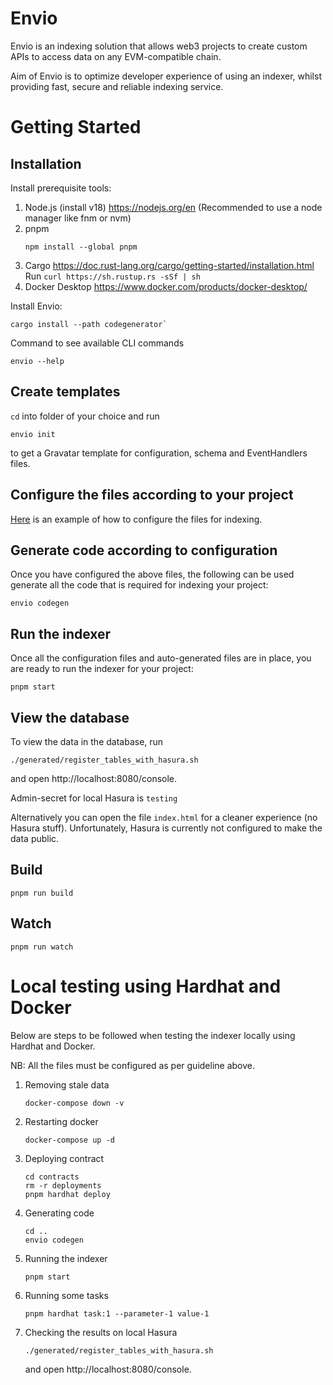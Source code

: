 # Envio

Envio is an indexing solution that allows web3 projects to create custom APIs to access data on any EVM-compatible chain.

Aim of Envio is to optimize developer experience of using an indexer, whilst providing fast, secure and reliable indexing service.
# Getting Started
## Installation

Install prerequisite tools:
1. Node.js (install v18) https://nodejs.org/en
   (Recommended to use a node manager like fnm or nvm)
2. pnpm
   ```
   npm install --global pnpm
   ```
3. Cargo https://doc.rust-lang.org/cargo/getting-started/installation.html
   Run `curl https://sh.rustup.rs -sSf | sh`
4. Docker Desktop https://www.docker.com/products/docker-desktop/

Install Envio:
```
cargo install --path codegenerator`
```


Command to see available CLI commands
```
envio --help
```

## Create templates

`cd` into folder of your choice and run 
```
envio init
```
to get a Gravatar template for configuration, schema and EventHandlers files.

## Configure the files according to your project

[Here](codegenerator/templates/static/gravatar_template/shared/README.md) is an example of how to configure the files for indexing.

## Generate code according to configuration

Once you have configured the above files, the following can be used generate all the code that is required for indexing your project:

```
envio codegen
```

## Run the indexer
Once all the configuration files and auto-generated files are in place, you are ready to run the indexer for your project:
```
pnpm start
```

## View the database
To view the data in the database, run
```
./generated/register_tables_with_hasura.sh
```
and open http://localhost:8080/console.

Admin-secret for local Hasura is `testing` 

Alternatively you can open the file `index.html` for a cleaner experience (no Hasura stuff). Unfortunately, Hasura is currently not configured to make the data public.
## Build

```
pnpm run build
```

## Watch

```
pnpm run watch
```

# Local testing using Hardhat and Docker
Below are steps to be followed when testing the indexer locally using Hardhat and Docker.

NB: All the files must be configured as per guideline above.

1. Removing stale data
   ```
   docker-compose down -v
   ```

2. Restarting docker
   ```
   docker-compose up -d
   ```

3. Deploying contract
   ```
   cd contracts
   rm -r deployments
   pnpm hardhat deploy
   ```

4. Generating code
   ```
   cd ..
   envio codegen
   ```

5. Running the indexer
   ```
   pnpm start
   ```

6. Running some tasks
   ```
   pnpm hardhat task:1 --parameter-1 value-1
   ```

7. Checking the results on local Hasura
   ```
   ./generated/register_tables_with_hasura.sh
   ```
   and open http://localhost:8080/console.